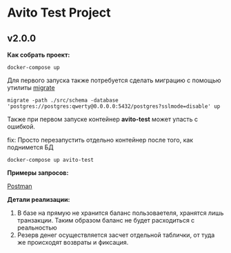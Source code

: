 # Avito Test Project
## v2.0.0

**Как собрать проект:**

```
docker-compose up
```

Для первого запуска также потребуется сделать миграцию с помощью утилиты [migrate](https://github.com/golang-migrate/migrate)
```
migrate -path ./src/schema -database 'postgres://postgres:qwerty@0.0.0.0:5432/postgres?sslmode=disable' up 
```

Также при первом запуске контейнер **avito-test** может упасть с ошибкой.

fix: Просто перезапустить отдельно контейнер после того, как поднимется БД

```
docker-compose up avito-test
```

**Примеры запросов:**

[Postman](https://www.postman.com/lunar-module-astronomer-11061739/workspace/avito-test-task/request/24172792-2a76305b-9e4b-4c5d-90d9-23743f0a02ae)

**Детали реализации:**

1. В базе на прямую не хранится баланс пользоваетеля, хранятся лишь транзакции. Таким образом баланс не будет расходиться с реальностью
2. Резерв денег осуществляется засчет отдельной таблички, от туда же происходят возвраты и фиксация.